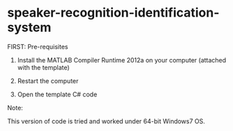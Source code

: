 
# speaker-recognition-identification-system

FIRST: Pre-requisites

1.	Install the MATLAB Compiler Runtime 2012a on your computer (attached with the template)

2.	Restart the computer

3.	Open the template C# code


Note: 

This version of code is tried and worked under 64-bit Windows7 OS.
